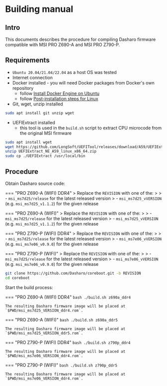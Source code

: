 # Building manual

## Intro

This documents describes the procedure for compiling Dasharo firmware
compatible with MSI PRO Z690-A and MSI PRO Z790-P.

## Requirements

* `Ubuntu 20.04/21.04/22.04` as a host OS was tested
* Internet connection
* Docker installed - you will need Docker packages from Docker's own repository
    - follow [Install Docker Engine on Ubuntu](https://docs.docker.com/engine/install/ubuntu/)
    - follow [Post-installation steps for Linux](https://docs.docker.com/engine/install/linux-postinstall/)
* Git, wget, unzip installed

```bash
sudo apt install git unzip wget
```

* UEFIExtract installed
    - this tool is used in the `build.sh` script to extract CPU microcode from
      the original MSI firmware

```bash
sudo apt install wget
wget https://github.com/LongSoft/UEFITool/releases/download/A59/UEFIExtract_NE_A59_linux_x86_64.zip
unzip UEFIExtract_NE_A59_linux_x86_64.zip
sudo cp ./UEFIExtract /usr/local/bin
```

## Procedure

Obtain Dasharo source code:

=== "PRO Z690-A (WIFI) DDR4"
    > Replace the `REVISION` with one of the:
    >
    > - `msi_ms7d25/release` for the latest released version
    > - `msi_ms7d25_vVERSION` (e.g. `msi_ms7d25_v1.1.2`) for the given release

=== "PRO Z690-A (WIFI)"
    > Replace the `REVISION` with one of the:
    >
    > - `msi_ms7d25/release` for the latest released version
    > - `msi_ms7d25_vVERSION` (e.g. `msi_ms7d25_v1.1.2`) for the given release

=== "PRO Z790-P (WIFI) DDR4"
    > Replace the `REVISION` with one of the:
    >
    > - `msi_ms7d25/release` for the latest released version
    > - `msi_ms7e06_vVERSION` (e.g. `msi_ms7e06_v0.9.0`) for the given release

=== "PRO Z790-P (WIFI)"
    > Replace the `REVISION` with one of the:
    >
    > - `msi_ms7d25/release` for the latest released version
    > - `msi_ms7e06_vVERSION` (e.g. `msi_ms7e06_v0.9.0`) for the given release

```bash
git clone https://github.com/Dasharo/coreboot.git -b REVISION
cd coreboot
```

Start the build process:

=== "PRO Z690-A (WIFI) DDR4"
    ```bash
    ./build.sh z690a_ddr4
    ```

    The resulting Dasharo firmware image will be placed at `$PWD/msi_ms7d25_VERSION_ddr4.rom`.

=== "PRO Z690-A (WIFI)"
    ```bash
    ./build.sh z690a_ddr5
    ```

    The resulting Dasharo firmware image will be placed at `$PWD/msi_ms7d25_VERSION_ddr5.rom`.

=== "PRO Z790-P (WIFI) DDR4"
    ```bash
    ./build.sh z790p_ddr4
    ```

    The resulting Dasharo firmware image will be placed at `$PWD/msi_ms7e06_VERSION_ddr4.rom`.

=== "PRO Z790-P (WIFI)"
    ```bash
    ./build.sh z790p_ddr5
    ```

    The resulting Dasharo firmware image will be placed at `$PWD/msi_ms7e06_VERSION_ddr4.rom`.
